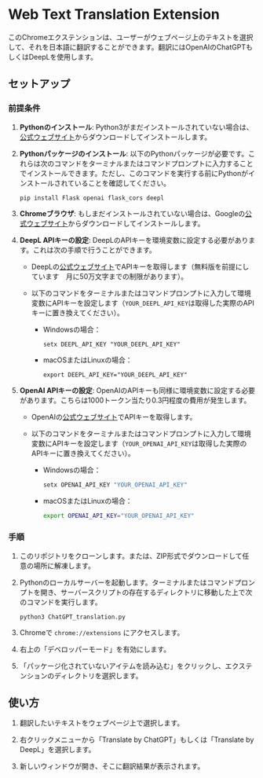 # Web Text Translation Extension
このChromeエクステンションは、ユーザーがウェブページ上のテキストを選択して、それを日本語に翻訳することができます。翻訳にはOpenAIのChatGPTもしくはDeepLを使用します。

## セットアップ
### 前提条件
1. **Pythonのインストール**: Python3がまだインストールされていない場合は、[公式ウェブサイト](https://www.python.org/downloads/)からダウンロードしてインストールします。

2. **Pythonパッケージのインストール**: 以下のPythonパッケージが必要です。これらは次のコマンドをターミナルまたはコマンドプロンプトに入力することでインストールできます。ただし、このコマンドを実行する前にPythonがインストールされていることを確認してください。

    ```
    pip install Flask openai flask_cors deepl
    ```

3. **Chromeブラウザ**: もしまだインストールされていない場合は、Googleの[公式ウェブサイト](https://www.google.com/chrome/)からダウンロードしてインストールします。

4. **DeepL APIキーの設定**: DeepLのAPIキーを環境変数に設定する必要があります。これは次の手順で行うことができます。

    - DeepLの[公式ウェブサイト](https://www.deepl.com/ja/pro-api?cta=header-pro-api/)でAPIキーを取得します（無料版を前提にしています　月に50万文字までの制限があります）。
    - 以下のコマンドをターミナルまたはコマンドプロンプトに入力して環境変数にAPIキーを設定します（`YOUR_DEEPL_API_KEY`は取得した実際のAPIキーに置き換えてください）。

        - Windowsの場合：
          ```
          setx DEEPL_API_KEY "YOUR_DEEPL_API_KEY"
          ```

        - macOSまたはLinuxの場合：
          ```
          export DEEPL_API_KEY="YOUR_DEEPL_API_KEY"
          ```

5. **OpenAI APIキーの設定**: OpenAIのAPIキーも同様に環境変数に設定する必要があります。こちらは1000トークン当たり0.3円程度の費用が発生します。

    - OpenAIの[公式ウェブサイト](https://beta.openai.com/signup/)でAPIキーを取得します。
    - 以下のコマンドをターミナルまたはコマンドプロンプトに入力して環境変数にAPIキーを設定します（`YOUR_OPENAI_API_KEY`は取得した実際のAPIキーに置き換えてください）。

        - Windowsの場合：
          ```sh
          setx OPENAI_API_KEY "YOUR_OPENAI_API_KEY"
          ```

        - macOSまたはLinuxの場合：
          ```sh
          export OPENAI_API_KEY="YOUR_OPENAI_API_KEY"
          ```



### 手順
1. このリポジトリをクローンします。または、ZIP形式でダウンロードして任意の場所に解凍します。

2. Pythonのローカルサーバーを起動します。ターミナルまたはコマンドプロンプトを開き、サーバースクリプトの存在するディレクトリに移動した上で次のコマンドを実行します。

   ```
   python3 ChatGPT_translation.py
   ```

3. Chromeで `chrome://extensions` にアクセスします。

4. 右上の「デベロッパーモード」を有効にします。

5. 「パッケージ化されていないアイテムを読み込む」をクリックし、エクステンションのディレクトリを選択します。

## 使い方
1. 翻訳したいテキストをウェブページ上で選択します。

2. 右クリックメニューから「Translate by ChatGPT」もしくは「Translate by DeepL」を選択します。

3. 新しいウィンドウが開き、そこに翻訳結果が表示されます。
